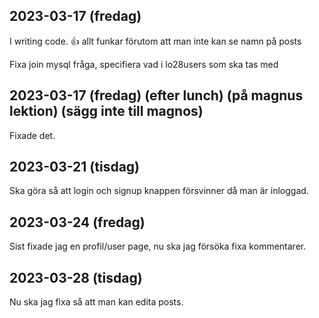## 2023-03-17 (fredag)
I writing code. 👍
allt funkar förutom att man inte kan se namn på posts

Fixa join mysql fråga, specifiera vad i lo28users som ska tas med

## 2023-03-17 (fredag) (efter lunch) (på magnus lektion) (sägg inte till magnos)
Fixade det.

## 2023-03-21 (tisdag)
Ska göra så att login och signup knappen försvinner då man är inloggad.

## 2023-03-24 (fredag)
Sist fixade jag en profil/user page, nu ska jag försöka fixa kommentarer.

## 2023-03-28 (tisdag)
Nu ska jag fixa så att man kan edita posts.